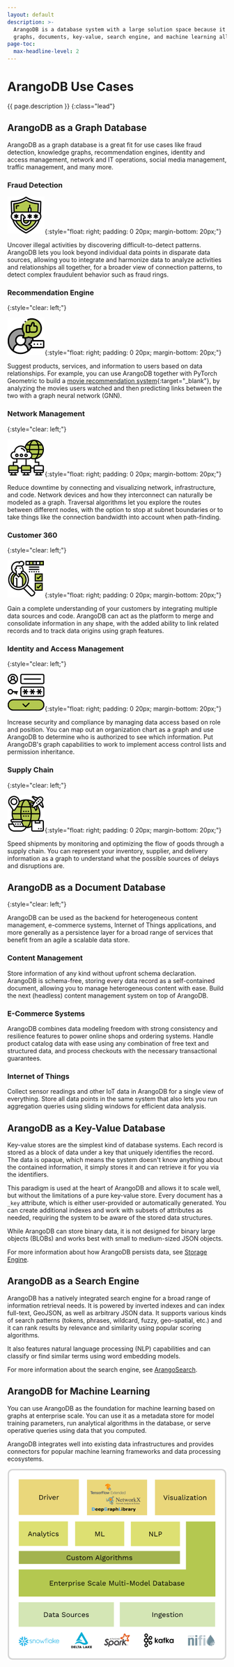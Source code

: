 ```yaml
---
layout: default
description: >-
  ArangoDB is a database system with a large solution space because it combines
  graphs, documents, key-value, search engine, and machine learning all in one
page-toc:
  max-headline-level: 2
---
```

# ArangoDB Use Cases

{{ page.description }}
{:class="lead"}

## ArangoDB as a Graph Database

ArangoDB as a graph database is a great fit for use cases like fraud detection,
knowledge graphs, recommendation engines, identity and access management,
network and IT operations, social media management, traffic management, and many
more.

### Fraud Detection

![Fraud Detection icon](images/icon-fraud-detection.png){:style="float: right; padding: 0 20px; margin-bottom: 20px;"}

Uncover illegal activities by discovering difficult-to-detect patterns.
ArangoDB lets you look beyond individual data points in disparate data sources,
allowing you to integrate and harmonize data to analyze activities and
relationships all together, for a broader view of connection patterns, to detect
complex fraudulent behavior such as fraud rings.

### Recommendation Engine
{:style="clear: left;"}

![Recommendation Engine icon](images/icon-recommendation-engine.png){:style="float: right; padding: 0 20px; margin-bottom: 20px;"}

Suggest products, services, and information to users based on data relationships.
For example, you can use ArangoDB together with PyTorch Geometric to build a
[movie recommendation system](https://www.arangodb.com/2022/04/integrate-arangodb-with-pytorch-geometric-to-build-recommendation-systems/){:target="_blank"},
by analyzing the movies users watched and then predicting links between the two
with a graph neural network (GNN).

### Network Management
{:style="clear: left;"}

![Network Management icon](images/icon-network-management.png){:style="float: right; padding: 0 20px; margin-bottom: 20px;"}

Reduce downtime by connecting and visualizing network, infrastructure, and code.
Network devices and how they interconnect can naturally be modeled as a graph.
Traversal algorithms let you explore the routes between different nodes, with the
option to stop at subnet boundaries or to take things like the connection
bandwidth into account when path-finding.

### Customer 360
{:style="clear: left;"}

![Customer 360 icon](images/icon-customer-360.png){:style="float: right; padding: 0 20px; margin-bottom: 20px;"}

Gain a complete understanding of your customers by integrating multiple data
sources and code. ArangoDB can act as the platform to merge and consolidate
information in any shape, with the added ability to link related records and to
track data origins using graph features.

### Identity and Access Management
{:style="clear: left;"}

![Identity Management icon](images/icon-identity-management.png){:style="float: right; padding: 0 20px; margin-bottom: 20px;"}

Increase security and compliance by managing data access based on role and
position. You can map out an organization chart as a graph and use ArangoDB to
determine who is authorized to see which information. Put ArangoDB's graph
capabilities to work to implement access control lists and permission
inheritance.

### Supply Chain
{:style="clear: left;"}

![Supply Chain icon](images/icon-supply-chain.png){:style="float: right; padding: 0 20px; margin-bottom: 20px;"}

Speed shipments by monitoring and optimizing the flow of goods through a
supply chain. You can represent your inventory, supplier, and delivery
information as a graph to understand what the possible sources of delays and
disruptions are.

## ArangoDB as a Document Database
{:style="clear: left;"}

ArangoDB can be used as the backend for heterogeneous content management,
e-commerce systems, Internet of Things applications, and more generally as a
persistence layer for a broad range of services that benefit from an agile
a scalable data store.

### Content Management

Store information of any kind without upfront schema declaration. ArangoDB is
schema-free, storing every data record as a self-contained document, allowing
you to manage heterogeneous content with ease. Build the next (headless)
content management system on top of ArangoDB.

### E-Commerce Systems

ArangoDB combines data modeling freedom with strong consistency and resilience
features to power online shops and ordering systems. Handle product catalog data
with ease using any combination of free text and structured data, and process
checkouts with the necessary transactional guarantees.

### Internet of Things

Collect sensor readings and other IoT data in ArangoDB for a single view of
everything. Store all data points in the same system that also lets you run
aggregation queries using sliding windows for efficient data analysis.

<!-- TODO: illustrations? -->

## ArangoDB as a Key-Value Database

Key-value stores are the simplest kind of database systems. Each record is
stored as a block of data under a key that uniquely identifies the record.
The data is opaque, which means the system doesn't know anything about the
contained information, it simply stores it and can retrieve it for you via
the identifiers.

This paradigm is used at the heart of ArangoDB and allows it to scale well,
but without the limitations of a pure key-value store. Every document has a
`_key` attribute, which is either user-provided or automatically generated.
You can create additional indexes and work with subsets of attributes as
needed, requiring the system to be aware of the stored data structures.

While ArangoDB can store binary data, it is not designed for
binary large objects (BLOBs) and works best with small to medium-sized
JSON objects.

For more information about how ArangoDB persists data, see
[Storage Engine](architecture-storage-engines.html).

## ArangoDB as a Search Engine

ArangoDB has a natively integrated search engine for a broad range of
information retrieval needs. It is powered by inverted indexes and can index
full-text, GeoJSON, as well as arbitrary JSON data. It supports various
kinds of search patterns (tokens, phrases, wildcard, fuzzy, geo-spatial, etc.)
and it can rank results by relevance and similarity using popular
scoring algorithms.

It also features natural language processing (NLP) capabilities and can
classify or find similar terms using word embedding models.

For more information about the search engine, see [ArangoSearch](arangosearch.html).

## ArangoDB for Machine Learning

You can use ArangoDB as the foundation for machine learning based on graphs
at enterprise scale. You can use it as a metadata store for model training
parameters, run analytical algorithms in the database, or serve operative
queries using data that you computed.

ArangoDB integrates well into existing data infrastructures and provides
connectors for popular machine learning frameworks and data processing
ecosystems.

![Machine Learning Architecture of ArangoDB](images/machine-learning-architecture.png)
